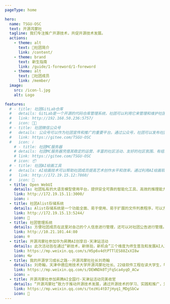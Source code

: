 ```yaml
---
pageType: home

hero:
  name: TSGU-OSC
  text: 开源鸿蒙社
  tagline: 我们专注推广开源技术，共促开源技术发展。
  actions:
    - theme: alt
      text: 📖社团简介
      link: /content/
    - theme: brand
      text: 新生指南
      link: /guide/1-foreword/1-foreword
    - theme: alt
      text: 👤社团成员
      link: /member/
  image:
    src: /icon-l.jpg
    alt: Logo

features:
  # - title: 社团GitLab仓库
  #   details: GitLab是一个开源的代码仓库管理系统，社团可以利用它来管理和维护社团的代码资源。通过GitLab，社团成员可以方便地共享代码、协作开发，并通过版本控制功能追踪和管理代码的变化。
  #   link: http://192.168.50.236:5757/
  #   icon: 🧑‍💻
  # - title: 社团微信公众号
  #   details: 公众号可以作为社团宣传和推广的重要平台。通过公众号，社团可以发布社团资讯、活动信息、作品展示等内容，吸引更多人的关注和参与。
  #   link: https://gitee.com/TSGU-OSC
  #   icon: ℹ️
    # - title: 社团MC服务器
    # details: 社团MC服务器凭借其稳定的运营、丰富的社区活动、友好的社区氛围、有组织的团队玩法、定制化的游戏体验以及良好的安全性等优点，为玩家提供了一个更加优质和有趣的Minecraft游戏环境。社团成员在学习繁忙之余也可以放松一下。
    # link: https://gitee.com/TSGU-OSC
    # icon: 📦️
  # - title: 社团AI绘画工具
  #   details: AI绘画技术可以帮助社团成员提高艺术创作水平和效率。通过利用AI绘画软件，社团成员可以轻松地生成各种风格的图像，获得新的创意灵感。
  #   link: http://172.19.15.12:7860/
  #   icon: 🎨
  - title: Open WebUI
    details: 社团私有的大语言模型使用平台，提供安全可靠的智能化工具、高效的推理能力，满足文本生成、问答分析等需求。
    link: http://172.19.15.11:3000/
    icon: ℹ️
  - title: 社团Alist存储系统
    details: Alist存储系统是一个功能全面、易于使用、易于扩展的文件列表程序，可以方便地管理和访问各种存储服务中的文件。社团用它存相关学习资料，这样可以实现资源共享。
    link: http://172.19.15.13:5244/
    icon: 💾
  - title: 社团管理系统
    details: 方便社团成员在这里对自己的个人信息进行管理，还可以对社团公告进行管理。提高了社团的凝聚力，方便社团人员的联系。
    link: http://10.21.101.44:80
    icon: ®
  - title: 开源鸿蒙社参加华为昇腾AI创享日·天津站活动
    details: 此次活动旨在通过“新技术，新体验，新机会”三个维度为师生普及和发展AI人工智能，为开发者创造新价值，不断丰富功能，稳步推进产教融合育人。业界顶尖AI专家应邀出席活动，分享前沿科技，解析技术要点。
    link: https://mp.weixin.qq.com/s/H5p6v4dtPTTlES88ZxXI8w
    icon: 👓
  - title: 我的开源学习成长之路--开源鸿蒙社社长刘奇翰
    details: 刘奇翰，天津中德应用技术大学开源鸿蒙社社长、22级软件工程在读大学生，华为HSD校园大使、开放原子校源行开源大使。热爱开源技术、开源文化，并投身开源知识传播进校园的事业中。
    link: https://mp.weixin.qq.com/s/DEWNDk0TjFqSca4yqO_ACw
    icon: ✏️
  - title: 开源鸿蒙社参加昇腾AI全国行·天津站活动完美收官
    details: “开源鸿蒙社”致力于推动开源技术发展，通过开源技术的学习、实践和推广，为同学们提供更多的专业学习机会和职业发展支持，力争未来为社会和行业带来更多的创新和进步。
    link: https://mp.weixin.qq.com/s/tezHi4tD7jHyq1_MDgSbCw
    icon: 🎉
---
```


